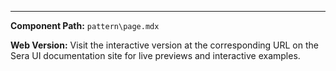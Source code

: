 

---

**Component Path:** `pattern\page.mdx`

**Web Version:** Visit the interactive version at the corresponding URL on the Sera UI documentation site for live previews and interactive examples.
